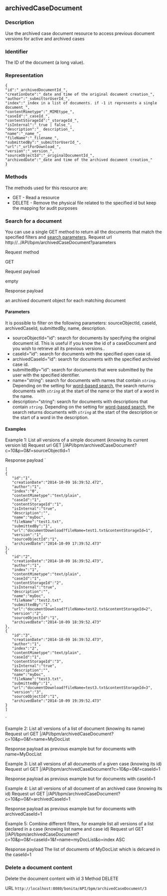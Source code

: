 ## archivedCaseDocument

### Description

Use the archived case document resource to access previous document versions for active and archived cases

### Identifier

The ID of the document (a long value).

### Representation

    {
    "id":"_archivedDocumentId_", 
    "creationDate":"_date and time of the original document creation_", 
    "author":"_submittorUserId_", 
    "index":"_index in a list of documents. if -1 it represents a single document_", 
    "contentMimetype":"_MIMEtype_", 
    "caseId":"_caseId_", 
    "contentStorageId":"_storageId_", 
    "isInternal":"_true | false_", 
    "description":"_ description_", 
    "name":"_name_", 
    "fileName":"_filename_", 
    "submittedBy":"_submittorUserId_", 
    "url":"_urlForDownload_", 
    "version":"_version_", 
    "sourceObjectId":"_originalDocumentId_", 
    "archivedDate":"_date and time of the archived document creation_"
    }
    

### Methods

The methods used for this resource are:

* GET - Read a resource
* DELETE - Remove the physical file related to the specified id but keep the mapping for audit purposes

### Search for a document

You can use a single GET method to return all the documents that match the specified filters and [search parameters](rest-api-overview.md#standard_search_params).
Request url
http://../API/bpm/archivedCaseDocument?parameters

Request method

GET

Request payload

empty

Response payload

an archived document object for each matching document

#### Parameters

It is possible to filter on the following parameters: sourceObjectId, caseId, archivedCaseId, submittedBy, name, description.

* sourceObjectId="id": search for documents by specifying the original document id. 
This is useful if you know the id of a caseDocument and you wish to retrieve all its previous versions..
* caseId="id": search for documents with the specified open case id.
* archivedCaseId="id": search for documents with the specified archvied case id.
* submittedBy="id": search for documents that were submitted by the user with the specified identifier.
* name="string": search for documents with names that contain _`string`_. 
Depending on the setting for [word-based search](using-list-and-search-methods.md), the search returns documents with _`string`_ at the start of the name or the start of a word in the name.
* description="string": search for documents with descriptions that contain _`string`_. 
Depending on the setting for [word-based search](using-list-and-search-methods.md), the search returns documents with _`string`_ at the start of the description or the start of a word in the description.

#### Examples

Example 1: List all versions of a simple document (knowing its current version Id)
Request url
GET |/API/bpm/archivedCaseDocument?c=10&p=0&f=sourceObjectId=1

Response payload
`
    
    [
    {
       "id":"1",
       "creationDate":"2014-10-09 16:39:52.472", 
       "author":"1",
       "index":"0",
       "contentMimetype":"text/plain",
       "caseId":"1",
       "contentStorageId":"1",
       "isInternal":"true",
       "description":"",
       "name":"myDoc",
       "fileName":"test1.txt",
       "submittedBy":"1",
       "url":"documentDownload?fileName=test1.txt&contentStorageId=1",
       "version":"1",
       "sourceObjectId":"1",
       "archivedDate":"2014-10-09 17:39:52.473"
    },
    {
       "id":"2", 
       "creationDate":"2014-10-09 16:39:52.473", 
       "author":"1", 
       "index":"1", 
       "contentMimetype":"text/plain", 
       "caseId":"1", 
       "contentStorageId":"2", 
       "isInternal":"true", 
       "description":"", 
       "name":"myDoc", 
       "fileName":"test2.txt", 
       "submittedBy":"1", 
       "url":"documentDownload?fileName=test2.txt&contentStorageId=2", 
       "version":"2", 
       "sourceObjectId":"1",
       "archivedDate":"2014-10-09 18:39:52.473"
    },
    {
       "id":"3", 
       "creationDate":"2014-10-09 16:39:52.473", 
       "author":"1", 
       "index":"2", 
       "contentMimetype":"text/plain", 
       "caseId":"1", 
       "contentStorageId":"3", 
       "isInternal":"true", 
       "description":"", 
       "name":"myDoc", 
       "fileName":"test3.txt", 
       "submittedBy":"1", 
       "url":"documentDownload?fileName=test3.txt&contentStorageId=3", 
       "version":"3",
       "sourceObjectId":"1", 
       "archivedDate":"2014-10-09 19:39:52.473" 
    }
    ]
    

`

Example 2: List all versions of a list of document (knowing its name)
Request url
GET |/API/bpm/archivedCaseDocument?c=10&p=0&f=name=MyDocList

Response payload
as previous example but for documents with name=MyDocList

Example 3: List all versions of all documents of a given case (knowing its id)
Request url
GET |/API/bpm/archivedCaseDocument?c=10&p=0&f=caseId=1

Response payload
as previous example but for documents with caseId=1

Example 4: List all versions of all document of an archived case (knowing its id)
Request url
GET |/API/bpm/archivedCaseDocument?c=10&p=0&f=archivedCaseId=1

Response payload
as previous example but for documents with archivedCaseId=1

Example 5: Combine different filters, for example list all versions of a list declared in a case (knowing list name and case id)
Request url
GET |/API/bpm/archivedCaseDocument?c=10&p=0&f=caseId=1&f=name=myDocList&o=index ASC

Response payload
The list of documents of MyDocList which is delcared in the caseId=1

### Delete a document content

Delete the document content with id 3
Method
DELETE

URL
`http://localhost:8080/bonita/API/bpm/archivedCaseDocument/3`